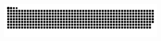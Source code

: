 <picture>
  <source media="(prefers-color-scheme: dark)" srcset="https://github.com/BreezeBuddy/BreezeBuddy/blob/output/github-contribution-grid-snake-dark.svg" />
  <source media="(prefers-color-scheme: light)" srcset="https://github.com/BreezeBuddy/BreezeBuddy/blob/output/github-contribution-grid-snake.svg" />
  <img alt="github-snake" src="https://github.com/BreezeBuddy/BreezeBuddy/blob/output/github-contribution-grid-snake.svg" />
</picture>
